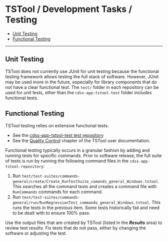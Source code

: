 # TSTool / Development Tasks / Testing #

* [Unit Testing](#unit-testing)
* [Functional Testing](#functional-testing)

------------------

## Unit Testing ##

TSTool does not currently use JUnit for unit testing because the functional testing framework allows testing the full stack of software.
However, JUnit may be used more in the future, especially for library components that do not have a clear functional test.
The `test/` folder in each repository can be used for unit tests, other than the `cdss-app-tstool-test` folder includes functional tests.

## Functional Testing ##

TSTool testing relies on extensive functional tests.

* See the [cdss-app-tstool-test test repository](https://github.com/OpenCDSS/cdss-app-tstool-test)
* See the [Quality Control](https://opencdss.state.co.us/tstool/latest/doc-user/quality-control/quality-control/)
chapter of the TSTool user documentation.

Functional testing typically occurs in a granular fashion by adding and running tests for specific commands.
Prior to software release, the full suite of tests is run by running the following command files in the
`cdss-app-tstool-repository`:

1. Run `test/test-suites/commands-general/create/Create_RunTestSuite_comands_general_Windows.tstool`.
This searches all the command tests and creates a command file with `RunCommands` commands for each command.
2. Run `test/test-suites/commands-general/run/RunRegressionTest_commands_general_Windows.tstool`.
This runs the tests in the previous item.
Some tests historically fail and need to be dealt with to ensure 100% pass.

Use the output files that are created by TSTool (listed in the ***Results*** area) to review test results.
Fix tests that do not pass, either by changing the software or adjusting the test.
